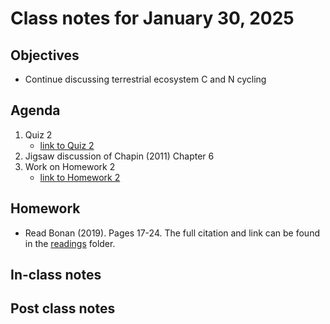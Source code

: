 # Class notes for January 30, 2025

## Objectives
- Continue discussing terrestrial ecosystem C and N cycling

## Agenda
1. Quiz 2
	- [link to Quiz 2](../quizzes/quiz02.md)
2. Jigsaw discussion of Chapin (2011) Chapter 6
3. Work on Homework 2
	- [link to Homework 2](../homeworks/homework02.md)

## Homework
- Read Bonan (2019). Pages 17-24. The full citation and link can be found in the 
[readings](../readings) folder.

## In-class notes

## Post class notes
